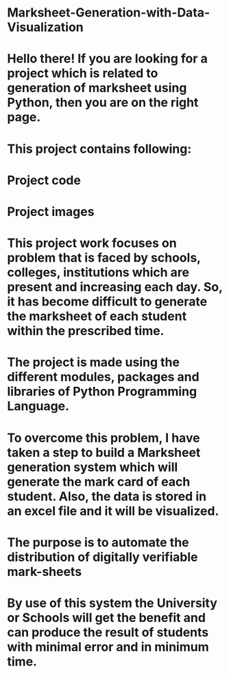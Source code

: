 # Marksheet-Generation-with-Data-Visualization
# Hello there! If you are looking for a project which is related to generation of marksheet using Python, then you are on the right page.
# This project contains following:
# Project code
# Project images
# This project work focuses on problem that is faced by schools, colleges, institutions which are present and increasing each day. So, it has become difficult to generate the marksheet of each student within the prescribed time.
# The project is made using the different modules, packages and libraries of Python Programming Language.
# To overcome this problem, I have taken a step to build a Marksheet generation system which will generate the mark card of each student. Also, the data is stored in an excel file and it will be visualized.
# The purpose is to automate the distribution of digitally verifiable mark-sheets
# By use of this system the University or Schools will get the benefit and can produce the result of students with minimal error and in minimum time.
